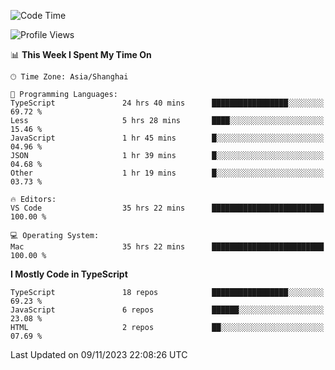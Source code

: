 <!--START_SECTION:waka-->
![Code Time](http://img.shields.io/badge/Code%20Time-5%2C399%20hrs%2025%20mins-blue)

![Profile Views](http://img.shields.io/badge/Profile%20Views-1-blue)

📊 **This Week I Spent My Time On** 

```text
🕑︎ Time Zone: Asia/Shanghai

💬 Programming Languages: 
TypeScript               24 hrs 40 mins      █████████████████░░░░░░░░   69.72 % 
Less                     5 hrs 28 mins       ████░░░░░░░░░░░░░░░░░░░░░   15.46 % 
JavaScript               1 hr 45 mins        █░░░░░░░░░░░░░░░░░░░░░░░░   04.96 % 
JSON                     1 hr 39 mins        █░░░░░░░░░░░░░░░░░░░░░░░░   04.68 % 
Other                    1 hr 19 mins        █░░░░░░░░░░░░░░░░░░░░░░░░   03.73 % 

🔥 Editors: 
VS Code                  35 hrs 22 mins      █████████████████████████   100.00 % 

💻 Operating System: 
Mac                      35 hrs 22 mins      █████████████████████████   100.00 % 
```

**I Mostly Code in TypeScript** 

```text
TypeScript               18 repos            █████████████████░░░░░░░░   69.23 % 
JavaScript               6 repos             ██████░░░░░░░░░░░░░░░░░░░   23.08 % 
HTML                     2 repos             ██░░░░░░░░░░░░░░░░░░░░░░░   07.69 % 
```




 Last Updated on 09/11/2023 22:08:26 UTC
<!--END_SECTION:waka-->
